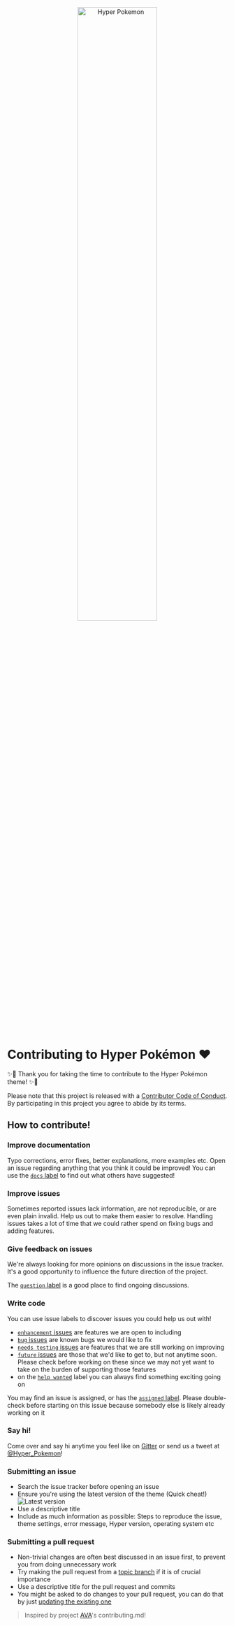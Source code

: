 <div align="center">
      <a href="https://github.com/hyper-pokemon/hyper-pokemon">
        <img src="https://cdn.rawgit.com/hyper-pokemon/hyper-pokemon/6b05739d/media/logo.png" alt="Hyper Pokemon" width="60%">
      </a>
</div>

# Contributing to Hyper Pokémon ❤

✨🎉 Thank you for taking the time to contribute to the Hyper Pokémon theme! ✨🎉

Please note that this project is released with a [Contributor Code of Conduct](code-of-conduct.md). By participating in this project you agree to abide by its terms.

## How to contribute!

### Improve documentation

Typo corrections, error fixes, better explanations, more examples etc. Open an issue regarding anything that you think it could be improved! You can use the [`docs` label](https://github.com/hyper-pokemon/hyper-pokemon/labels/docs) to find out what others have suggested!

### Improve issues

Sometimes reported issues lack information, are not reproducible, or are even plain invalid. Help us out to make them easier to resolve. Handling issues takes a lot of time that we could rather spend on fixing bugs and adding features.

### Give feedback on issues

We're always looking for more opinions on discussions in the issue tracker. It's a good opportunity to influence the future direction of the project.

The [`question` label](https://github.com/hyper-pokemon/hyper-pokemon/labels/question) is a good place to find ongoing discussions.

### Write code

You can use issue labels to discover issues you could help us out with!

- [`enhancement` issues](https://github.com/hyper-pokemon/hyper-pokemon/labels/enhancement) are features we are open to including
- [`bug` issues](https://github.com/hyper-pokemon/hyper-pokemon/labels/bug) are known bugs we would like to fix
- [`needs testing` issues](https://github.com/hyper-pokemon/hyper-pokemon/labels/needs%20testing) are features that we are still working on improving
- [`future` issues](https://github.com/klauscfhq/compilers/labels/future) are those that we'd like to get to, but not anytime soon. Please check before working on these since we may not yet want to take on the burden of supporting those features
- on the [`help wanted`](https://github.com/hyper-pokemon/hyper-pokemon/labels/future) label you can always find something exciting going on

You may find an issue is assigned, or has the [`assigned` label](https://github.com/hyper-pokemon/hyper-pokemon/labels/assigned). Please double-check before starting on this issue because somebody else is likely already working on it

### Say hi!

Come over and say hi anytime you feel like on [Gitter](https://gitter.im/hyper-pokemon/Lobby) or send us a tweet at [@Hyper_Pokemon](https://twitter.com/hyper_pokemon)!

### Submitting an issue

- Search the issue tracker before opening an issue
- Ensure you're using the latest version of the theme (Quick cheat!) ![Latest version](https://badge.fury.io/gh/hyper-pokemon%2Fhyper-pokemon.svg)
- Use a descriptive title
- Include as much information as possible: Steps to reproduce the issue, theme settings, error message, Hyper version, operating system etc

### Submitting a pull request

- Non-trivial changes are often best discussed in an issue first, to prevent you from doing unnecessary work
- Try making the pull request from a [topic branch](https://github.com/dchelimsky/rspec/wiki/Topic-Branches) if it is of crucial importance
- Use a descriptive title for the pull request and commits
- You might be asked to do changes to your pull request, you can do that by just [updating the existing one](https://github.com/RichardLitt/docs/blob/master/amending-a-commit-guide.md)

> Inspired by project [AVA](https://github.com/avajs/ava/blob/master/contributing.md)'s contributing.md!
